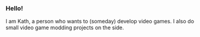 ### Hello!
I am Kath, a person who wants to (someday) develop video games. I also do small video game modding projects on the side.
